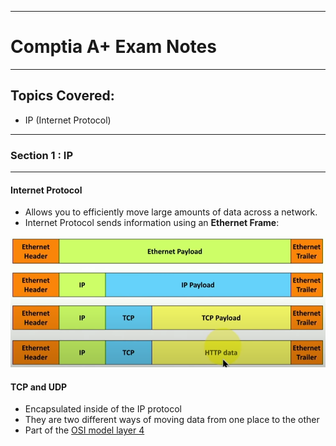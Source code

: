 ------------------------------------
# Comptia A+ Exam Notes
------------------------------------
## Topics Covered:

* IP (Internet Protocol)

------------------------------------
### Section 1 : IP
------------------------------------


#### Internet Protocol

 - Allows you to efficiently move large amounts of data across a network.
 - Internet Protocol sends information using an __Ethernet Frame__:


 ![Picture of Internet Protocol Frame](images/IP_Frame.PNG)


#### TCP and UDP

 - Encapsulated inside of the IP protocol
 - They are two different ways of moving data from one place to the other
 - Part of the [OSI model layer 4](https://en.wikipedia.org/wiki/OSI_model "OSI Model Wikipedia")